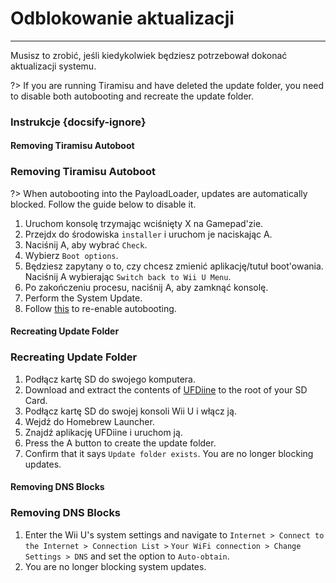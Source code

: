 # Odblokowanie aktualizacji
---
Musisz to zrobić, jeśli kiedykolwiek będziesz potrzebował dokonać aktualizacji systemu.

?> If you are running Tiramisu and have deleted the update folder, you need to disable both autobooting and recreate the update folder.

### Instrukcje {docsify-ignore}

<!-- tabs:start -->

#### **Removing Tiramisu Autoboot**

### Removing Tiramisu Autoboot

?> When autobooting into the PayloadLoader, updates are automatically blocked. Follow the guide below to disable it.

1. Uruchom konsolę trzymając wciśnięty X na Gamepad'zie.
1. Przejdx do środowiska `installer` i uruchom je naciskając A.
1. Naciśnij A, aby wybrać `Check`.
1. Wybierz `Boot options`.
1. Będziesz zapytany o to, czy chcesz zmienić aplikację/tutuł boot'owania. Naciśnij A wybierając `Switch back to Wii U Menu`.
1. Po zakończeniu procesu, naciśnij A, aby zamknąć konsolę.
1. Perform the System Update.
1. Follow [this](../docs/user-guide/tiramisu/autoboot) to re-enable autobooting.

#### **Recreating Update Folder**

### Recreating Update Folder

1. Podłącz kartę SD do swojego komputera.
1. Download and extract the contents of [UFDiine](https://github.com/GaryOderNichts/UFDiine/releases/tag/v1.1) to the root of your SD Card.
1. Podłącz kartę SD do swojej konsoli Wii U i włącz ją.
1. Wejdź do Homebrew Launcher.
1. Znajdź aplikację UFDiine i uruchom ją.
1. Press the A button to create the update folder.
1. Confirm that it says `Update folder exists`. You are no longer blocking updates.

#### **Removing DNS Blocks**

### Removing DNS Blocks

1. Enter the Wii U's system settings and navigate to `Internet > Connect to the Internet > Connection List >` `Your WiFi connection > Change Settings > DNS` and set the option to `Auto-obtain`.
1. You are no longer blocking system updates.

<!-- tabs:end -->
